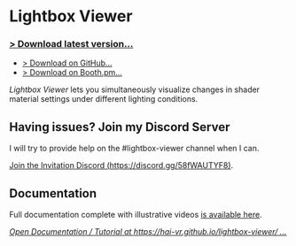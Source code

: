 ﻿# Lightbox Viewer

### [> Download latest version...](https://github.com/hai-vr/lightbox-viewer/releases)
- [> Download on GitHub...](https://github.com/hai-vr/lightbox-viewer/releases)
- [> Download on Booth.pm...](https://hai-vr.booth.pm/items/3870813)

*Lightbox Viewer* lets you simultaneously visualize changes in shader material settings under different lighting conditions.

## Having issues? Join my Discord Server

I will try to provide help on the #lightbox-viewer channel when I can.

[Join the Invitation Discord (https://discord.gg/58fWAUTYF8)](https://discord.gg/58fWAUTYF8).

## Documentation

Full documentation complete with illustrative videos [is available here](https://hai-vr.github.io/lightbox-viewer/).

*[Open Documentation / Tutorial at https://hai-vr.github.io/lightbox-viewer/ ...](https://hai-vr.github.io/lightbox-viewer/)*